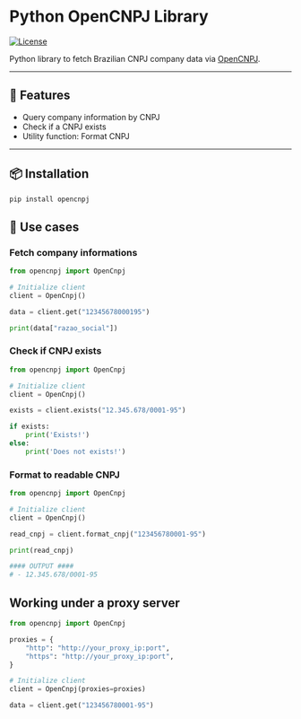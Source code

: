 # Python OpenCNPJ Library

[![License](https://img.shields.io/badge/license-MIT-blue.svg)](LICENSE)

Python library to fetch Brazilian CNPJ company data via [OpenCNPJ](https://opencnpj.org/).

---

## 🚀 Features

- Query company information by CNPJ
- Check if a CNPJ exists
- Utility function: Format CNPJ

---

## 📦 Installation

```bash
pip install opencnpj  
```

## 🔧 Use cases

### Fetch company informations

```python
from opencnpj import OpenCnpj

# Initialize client
client = OpenCnpj()

data = client.get("12345678000195")

print(data["razao_social"])

```

### Check if CNPJ exists

```python
from opencnpj import OpenCnpj

# Initialize client
client = OpenCnpj()

exists = client.exists("12.345.678/0001-95")

if exists:
    print('Exists!')
else:
    print('Does not exists!')
```

### Format to readable CNPJ

```python
from opencnpj import OpenCnpj

# Initialize client
client = OpenCnpj()

read_cnpj = client.format_cnpj("123456780001-95")

print(read_cnpj)

#### OUTPUT ####
# - 12.345.678/0001-95
```

## Working under a proxy server

```python
from opencnpj import OpenCnpj

proxies = {
    "http": "http://your_proxy_ip:port",
    "https": "http://your_proxy_ip:port",
}

# Initialize client
client = OpenCnpj(proxies=proxies)

data = client.get("123456780001-95")
